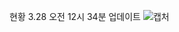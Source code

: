 현황 3.28 오전 12시 34분 업데이트
![캡처](https://user-images.githubusercontent.com/84716226/160288976-640c1678-0b04-425a-860a-8e45619b96b2.JPG)
